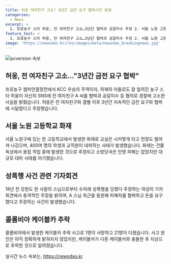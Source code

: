 ```yaml
---
title: 허웅 여자친구 고소! 3년간 금전 요구 협박사건 발생
categories:
  - News
excerpt: >
  1. 프로농구 스타 허웅, 전 여자친구 고소…3년간 협박과 공갈미수 주장 2. 서울 노원 고등학교 화재…400여 명 대피, 700명 귀가 3. 성폭행 주장에 기자회견 파행…돈 요구 반박 등 충격적 주장 4. 콜롬비아 케이블카 추락…1명 사망·21명 부상, 원인 미상
feature_text: >
  1. 프로농구 스타 허웅, 전 여자친구 고소…3년간 협박과 공갈미수 주장 2. 서울 노원 고등학교 화재…400여 명 대피, 700명 귀가 3. 성폭행 주장에 기자회견 파행…돈 요구 반박 등 충격적 주장 4. 콜롬비아 케이블카 추락…1명 사망·21명 부상, 원인 미상
image: 'https://newsdao.kr/res/images/meta/newsdao_breakingnews.jpg'
---
```


<p><img src="https://newsdao.kr/res/images/meta/newsdao_breakingnews.jpg" alt="pcversion 속보" /></p>

<h2 data-ke-size="size26">허웅, 전 여자친구 고소…"3년간 금전 요구 협박"</h2>

<p data-ke-size="size16">프로농구 챔피언결정전에서 KCC 우승의 주역이자, 허재의 아들로도 잘 알려진 농구 스타 허웅이 자신의 SNS에 전 여자친구 A 씨를 협박과 공갈미수 등 혐의로 경찰에 고소한 사실을 밝혔습니다. 허웅은 전 여자친구와 결별 이후 3년간 지속적인 금전 요구와 협박에 시달렸다고 주장했습니다.</p>

<h2 data-ke-size="size26">서울 노원 고등학교 화재</h2>

<p data-ke-size="size16">서울 노원구에 있는 한 고등학교에서 발생한 화재로 교실은 시커멓게 타고 천장도 떨어져 나갔으며, 400여 명의 학생과 교직원이 대피하는 사태가 발생했습니다. 화재는 건물 옥상에서 용접 작업 중에 발생한 것으로 추정되고 소방당국은 인명 피해는 없었지만 대규모 대피 사태를 야기했습니다.</p>

<h2 data-ke-size="size26">성폭행 사건 관련 기자회견</h2>

<p data-ke-size="size16">18년 전 강원도 한 사찰의 스님으로부터 수차례 성폭행을 당했다 주장하는 여성이 기자회견에서 충격적인 주장을 밝히며, A 스님 측근을 동원해 피해자를 협박하고 돈을 요구했다고 주장하는 사건이 발생했습니다.</p>

<h2 data-ke-size="size26">콜롬비아 케이블카 추락</h2>

<p data-ke-size="size16">콜롬비아에서 발생한 케이블카 추락 사고로 1명이 사망하고 21명이 다쳤습니다. 사고 원인은 아직 정확하게 밝혀지지 않았지만, 케이블카가 다른 케이블카와 충돌한 후 지상으로 추락한 것으로 알려졌습니다.</p>
실시간 뉴스 속보는, <a href="https://newsdao.kr" rel="dofollow">https://newsdao.kr</a>


